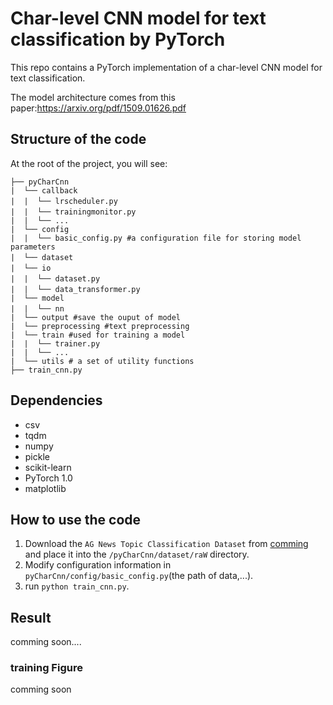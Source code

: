 # Char-level CNN model for text classification by PyTorch

This repo contains a PyTorch implementation of a char-level CNN model  for text classification.

The model architecture comes from this paper:<url>https://arxiv.org/pdf/1509.01626.pdf</url>

## Structure of the code

At the root of the project, you will see:

```text
├── pyCharCnn
|  └── callback
|  |  └── lrscheduler.py　　
|  |  └── trainingmonitor.py　
|  |  └── ...
|  └── config
|  |  └── basic_config.py #a configuration file for storing model parameters
|  └── dataset　　　
|  └── io　　　　
|  |  └── dataset.py　　
|  |  └── data_transformer.py　　
|  └── model
|  |  └── nn　
|  └── output #save the ouput of model
|  └── preprocessing #text preprocessing 
|  └── train #used for training a model
|  |  └── trainer.py 
|  |  └── ...
|  └── utils # a set of utility functions
├── train_cnn.py
```
## Dependencies

- csv
- tqdm
- numpy
- pickle
- scikit-learn
- PyTorch 1.0
- matplotlib

## How to use the code

1. Download the `AG News Topic Classification Dataset` from [comming](url) and place it into the `/pyCharCnn/dataset/raW` directory.
2. Modify configuration information in `pyCharCnn/config/basic_config.py`(the path of data,...).
3. run `python train_cnn.py`.

## Result

comming soon....

### training Figure

comming soon


